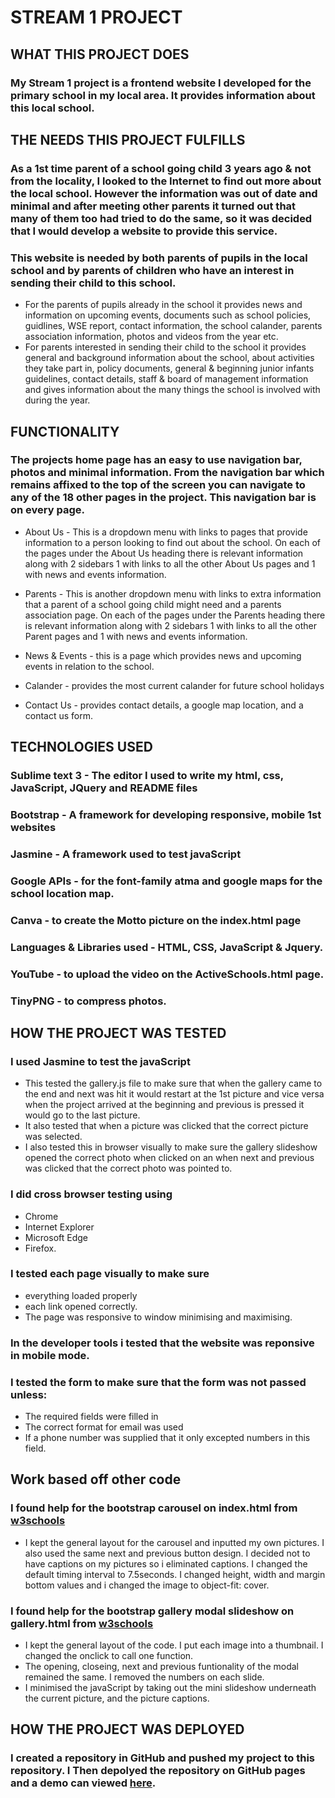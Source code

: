 # STREAM 1 PROJECT

## WHAT THIS PROJECT DOES

### My Stream 1 project is a frontend website I developed for the primary school in my local area. It provides information about this local school.

## THE NEEDS THIS PROJECT FULFILLS

### As a 1st time parent of a school going child 3 years ago & not from the locality, I looked to the Internet to find out more about the local school. However the information was out of date and minimal and after meeting other parents it turned out that many of them too had tried to do the same, so it was decided that I would develop a website to provide this service. 
### This website is needed by both parents of pupils in the local school and by parents of children who have an interest in sending their child to this school.
- For the parents of pupils already in the school it provides news and information on upcoming events, documents such as school policies, guidlines, WSE report, contact information, the school calander, parents association information, photos and videos from the year etc.
- For parents interested in sending their child to the school it provides general and background information about the school, about activities they take part in, policy documents, general & beginning junior infants guidelines, contact details, staff & board of management information and gives information about the many things the school is involved with during the year.

## FUNCTIONALITY

### The projects home page has an easy to use navigation bar, photos and minimal information. From the navigation bar which remains affixed to the top of the screen you can navigate to any of the 18 other pages in the project. This navigation bar is on every page.

- About Us - This is a dropdown menu with links to pages that provide information to a person looking to find out about the school. On each of the pages under the About Us heading there is relevant information along with 2 sidebars 1 with links to all the other About Us pages and 1 with news and events information.

- Parents - This is another dropdown menu with links to extra information that a parent of a school going child might need and a parents association page. On each of the pages under the Parents heading there is relevant information along with 2 sidebars 1 with links to all the other Parent pages and 1 with news and events information.

- News & Events - this is a page which provides news and upcoming events in relation to the school.

- Calander - provides the most current calander for future school holidays

- Contact Us - provides contact details, a google map location, and a contact us form.

## TECHNOLOGIES USED

### Sublime text 3 - The editor I used to write my html, css, JavaScript, JQuery and README files
### Bootstrap - A framework for developing responsive, mobile 1st websites
### Jasmine - A framework used to test javaScript
### Google APIs - for the font-family atma and google maps for the school location map.
### Canva - to create the Motto picture on the index.html page
### Languages & Libraries used - HTML, CSS, JavaScript & Jquery.
### YouTube - to upload the video on the ActiveSchools.html page.
### TinyPNG - to compress photos.

## HOW THE PROJECT WAS TESTED

### I used Jasmine to test the javaScript
- This tested the gallery.js file to make sure that when the gallery came to the end and next was hit it would restart at the 1st picture and vice versa when the project arrived at the beginning and previous is pressed it would go to the last picture. 
- It also tested that when a picture was clicked that the correct picture was selected. 
- I also tested this in browser visually to make sure the gallery slideshow opened the correct photo when clicked on an when next and previous was clicked that the correct photo was pointed to.

### I did cross browser testing using 
- Chrome 
- Internet Explorer
- Microsoft Edge
- Firefox. 

### I tested each page visually to make sure
- everything loaded properly
- each link opened correctly.
- The page was responsive to window minimising and maximising.

### In the developer tools i tested that the website was reponsive in mobile mode.

### I tested the form to make sure that the form was not passed unless:
- The required fields were filled in
- The correct format for email was used
- If a phone number was supplied that it only excepted numbers in this field.

## Work based off other code
### I found help for the bootstrap carousel on index.html from [w3schools](https://www.w3schools.com/bootstrap/bootstrap_carousel.asp)
- I kept the general layout for the carousel and inputted my own pictures. I also used the same next and previous button design. I decided not to have captions on my pictures so i eliminated captions. I changed the default timing interval to 7.5seconds. I changed height, width and margin bottom values and i changed the image to object-fit: cover.
### I found help for the bootstrap gallery modal slideshow on gallery.html from [w3schools](https://www.w3schools.com/howto/howto_js_lightbox.asp)
- I kept the general layout of the code. I put each image into a thumbnail. I changed the onclick to call one function. 
- The opening, closeing, next and previous funtionality of the modal remained the same. I removed the numbers on each slide.
- I minimised the javaScript by taking out the mini slideshow underneath the current picture, and the picture captions.

## HOW THE PROJECT WAS DEPLOYED

### I created a repository in GitHub and pushed my project to this repository. I Then depolyed the repository on GitHub pages and a demo can viewed [here]( https://sarahbarron.github.io/Stream-1-Project/).
